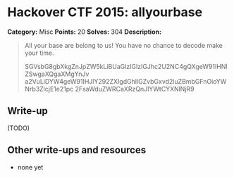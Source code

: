# Hackover CTF 2015: allyourbase

**Category:** Misc
**Points:** 20
**Solves:** 304
**Description:**

> All your base are belong to us! You have no chance to decode make your time.
> 
> SGVsbG8gbXkgZnJpZW5kLiBUaGlzIGlzIGJhc2U2NC4gQXgeW91IHNlZSwgaXQgaXMgYnJv
> a2VuLiDYW4geW91IHJlY292ZXIgdGhlIGZvbGxvd2luZBmbGFnOioYWNrb3ZlcjE1e21pc
> 2FsaWduZWRCaXRzQnJlYWtCYXNlNjR9


## Write-up

(TODO)

## Other write-ups and resources

* none yet
